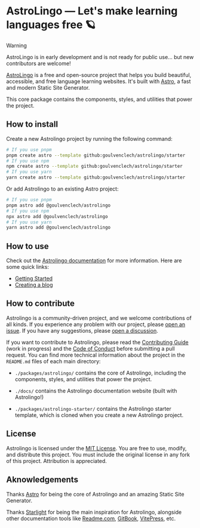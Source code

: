 # AstroLingo — Let's make learning languages free 🪐

> [!WARNING]
> AstroLingo is in early development and is not ready for public use... but new contributors are welcome!

[AstroLingo](https://astropi.goulven-clech.dev/) is a free and open-source project that helps you build beautiful, accessible, and free language learning websites. It's built with [Astro](https://astro.build/), a fast and modern Static Site Generator.

This core package contains the components, styles, and utilities that power the project.

## How to install

Create a new Astrolingo project by running the following command:

```bash
# If you use pnpm
pnpm create astro --template github:goulvenclech/astrolingo/starter
# If you use npm
npm create astro --template github:goulvenclech/astrolingo/starter
# If you use yarn
yarn create astro --template github:goulvenclech/astrolingo/starter
```

Or add Astrolingo to an existing Astro project:

```bash
# If you use pnpm
pnpm astro add @goulvenclech/astrolingo
# If you use npm
npx astro add @goulvenclech/astrolingo
# If you use yarn
yarn astro add @goulvenclech/astrolingo
```

## How to use

Check out the [Astrolingo documentation](https://astropi.goulven-clech.dev/) for more information. Here are some quick links:

- [Getting Started](https://astropi.goulven-clech.dev/learn/2-getting-started)
- [Creating a blog](https://astropi.goulven-clech.dev/learn/3-create-a-blog)

## How to contribute

Astrolingo is a community-driven project, and we welcome contributions of all kinds. If you experience any problem with our project, please [open an issue](https://github.com/goulvenclech/astrolingo/issues). If you have any suggestions, please [open a discussion](https://github.com/goulvenclech/astrolingo/discussions).

If you want to contribute to Astrolingo, please read the [Contributing Guide](./CONTRIBUTING.md) (work in progress) and the [Code of Conduct](./CODE_OF_CONDUCT.md) before submitting a pull request. You can find more technical information about the project in the `README.md` files of each main directory:

- `./packages/astrolingo/` contains the core of Astrolingo, including the components, styles, and utilities that power the project.

- `./docs/` contains the Astrolingo documentation website (built with Astrolingo!)

- `./packages/astrolingo-starter/` contains the Astrolingo starter template, which is cloned when you create a new Astrolingo project.

## License

Astrolingo is licensed under the [MIT License](./LICENSE.md). You are free to use, modify, and distribute this project. You must include the original license in any fork of this project. Attribution is appreciated.

## Aknowledgements

Thanks [Astro](https://astro.build/) for being the core of Astrolingo and an amazing Static Site Generator.

Thanks [Starlight](https://starlight.astro.build) for being the main inspiration for Astrolingo, alongside other documentation tools like [Readme.com](https://readme.com/), [GitBook](https://docs.gitbook.com/), [VitePress](https://vitepress.vuejs.org/), etc.

